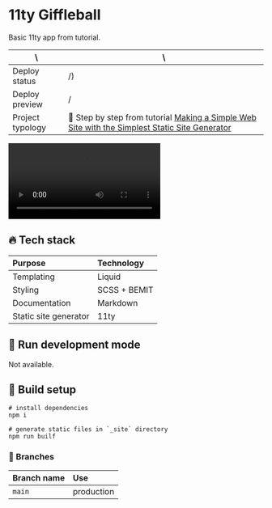 # 11ty Giffleball

Basic 11ty app from tutorial.

| \                | \                                                                                                                                                                                                               |
|------------------|-----------------------------------------------------------------------------------------------------------------------------------------------------------------------------------------------------------------|
| Deploy status    | /)                                                                                                                                                                                                              |
| Deploy preview   | /                                                                                                                                                                                                               |
| Project typology | 📒  Step by step from tutorial [Making a Simple Web Site with the Simplest Static Site Generator](https://medium.com/@11ty/making-a-simple-web-site-with-the-simplest-static-site-generator-level-1-7fc6febca1) |


![project preview](docs/project-preview.mp4)

## 🔥 Tech stack

| Purpose               | Technology   |
|:----------------------|:-------------|
| Templating            | Liquid       |
| Styling               | SCSS + BEMIT |
| Documentation         | Markdown     |
| Static site generator | 11ty         |

## 🌊 Run development mode

Not available.

## 🧳 Build setup

```shell
# install dependencies
npm i

# generate static files in `_site` directory
npm run builf
```


### 🌿 Branches

| Branch name | Use        |
|:------------|:-----------|
| `main`      | production |
